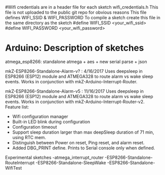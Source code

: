 #Wifi credentials are in a header file for each sketch
wifi_credentials.h
This file is not uploaded to the public git repo
for obvious reasons
This file defines
WIFI_SSID & WIFI_PASSWORD
To compile a sketch create this file in the same directory
as the sketch
#define WIFI_SSID     <your_wifi_ssid>
#define WIFI_PASSWORD <your_wifi_password>

# Arduino: Description of sketches
atmega_esp8266: standalone atmega + aes + new serial parse + json

mkZ-ESP8266-Standalone-Alarm-v? : 4/16/2017
Uses deepsleep in ESP8266 (ESP12) module and ATMEGA328 to route alarm vs wake sleep events.
Works in conjunction with mkZ-Arduino-Interrupt-Router.

mkZ-ESP8266-Standalone-Alarm-v5 : 11/16/2017
Uses deepsleep in ESP8266 (ESP12) module and ATMEGA328 to route alarm vs wake sleep events.
Works in conjunction with mkZ-Arduino-Interrupt-Router-v2.
Feature list:
   * Wifi configuration manager
   * Built-in LED blink during configuration
   * Configuration timeout
   * Support sleep duration larger than max deepSleep duration of 71 min, using RTC mem.
   * Distinguish between Power on reset, Ping reset, and alarm reset.
   * Added DBG_PRINT define. Prints to Serial console only when defined.

Experimental sketches
-atmega_interrupt_router
-ESP8266-Standalone-RouteInterrupt
-ESP8266-Standalone-SleepWake
-ESP8266-Standalone-WifiTest

